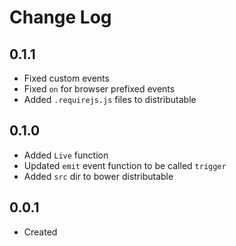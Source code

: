 # Change Log

## 0.1.1

  * Fixed custom events
  * Fixed `on` for browser prefixed events
  * Added `.requirejs.js` files to distributable

## 0.1.0

  * Added `Live` function
  * Updated `emit` event function to be called `trigger`
  * Added `src` dir to bower distributable

## 0.0.1

  * Created